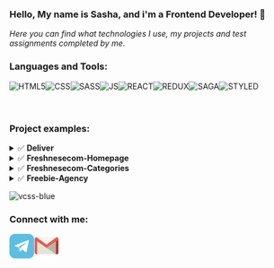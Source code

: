 ### Hello, My name is Sasha, and i'm a Frontend Developer! 👋
*Here you can find what technologies I use, my projects and test assignments completed by me.*

### Languages and Tools:

<div>
<img align="left" alt="HTML5"   src="https://raw.githubusercontent.com/verst-ant/verst-ant/master/icons/html5.png" />
<img align="left" alt="CSS" src="https://raw.githubusercontent.com/verst-ant/verst-ant/master/icons/css.png" />
<img align="left" alt="SASS"   src="https://raw.githubusercontent.com/verst-ant/verst-ant/master/icons/sass.png" />
<img align="left" alt="JS"   src="https://raw.githubusercontent.com/verst-ant/verst-ant/master/icons/js.png" />
<img align="left" alt="REACT"   src="https://raw.githubusercontent.com/verst-ant/verst-ant/master/icons/react.png" />
<img align="left" alt="REDUX"   src="https://raw.githubusercontent.com/verst-ant/verst-ant/master/icons/redux.png" />
<img align="left" alt="SAGA"   src="https://raw.githubusercontent.com/verst-ant/verst-ant/master/icons/saga.png" />
<img align="left" alt="STYLED"   src="https://raw.githubusercontent.com/verst-ant/verst-ant/master/icons/styled.png" />
</div>
  <br/>
  <br/>
    <br/>

### Project examples:

<details>
  <summary>✅ <b>Deliver</b> </summary>
  <br/>
  <a href="https://github.com/ssasmi/Deliver">📘<b>  Repository Link </b></a>
  <br/>
  <a href="https://ssasmi.github.io/Deliver">📙 <b> Github pages </b></a>
  <br/>
  <a href="https://www.figma.com/file/3oYFaAlH39uzv7eFRaFpnZ/Deliver-Saas-landing-page-Community?node-id=13%3A357">📃 <b>Figma design layout </b></a>
  <br/>
  <br/>
  Working moments:
    <br/>
    - Columns, list, tabs, spollers 
    <br/>
    - Slider (Swiper), gallery
    <br/>
    - Form Contacts
  <br/>

</details>
<details>
  <summary>✅ <b>Freshnesecom-Homepage</b> </summary>
  <br/>
  <a href="https://github.com/ssasmi/Freshnesecom-Homepage">📘<b>  Repository Link </b></a>
  <br/>
  <a href="https://ssasmi.github.io/Freshnesecom-Homepage/">📙 <b> Github pages </b></a>
  <br/>
  <a href="https://www.figma.com/file/1PGSbfvK9aqGqMlN1utBRD/Figma---eCommerce-template?node-id=2%3A1713">📃 <b>Figma design layout </b></a>
  <br/>
  <br/>
  Working moments:
    <br/>
    - Modal busket
    <br/>
    - Slider (Swiper)
    <br/>
    - Product card
    <br/>
    - JS (menu, busket, select, btns, tags)
  <br/>

</details>
<details>
  <summary>✅ <b>Freshnesecom-Categories</b> </summary>
  <br/>
  <a href="https://github.com/ssasmi/Freshnesecom-Categories">📘<b>  Repository Link </b></a>
  <br/>
  <a href="https://ssasmi.github.io/Freshnesecom-Categories/">📙 <b> Github pages </b></a>
  <br/>
  <a href="https://www.figma.com/file/1PGSbfvK9aqGqMlN1utBRD/Figma---eCommerce-template?node-id=2%3A1713">📃 <b>Figma design layout </b></a>
  <br/>
  <br/>
  Working moments:
    <br/>
    - Modal busket
    <br/>
    - Filter products
    <br/>
    - View product card (Grid/List)
    <br/>
    - JS (tag, filter btn, view cards(grid vs list), resize view cards)
  <br/>

</details>
<details>
  <summary>✅ <b>Freebie-Agency </b> </summary>
  <br/>
  <a href="https://github.com/ssasmi/Agency">📘<b>  Repository Link </b></a>
  <br/>
  <a href="https://ssasmi.github.io/Agency/">📙 <b> Github pages </b></a>
  <br/>
  <a href="https://www.figma.com/file/fn7TA4MCrTj7Ad2dAPja7Q/Freebie-Agency?node-id=0%3A1">📃 <b>Figma design layout </b></a>
  <br/>
  <br/>
    Working moments:
    <br/>
    - 3 sliders (Swiper)
    <br/>
    - Adaptive Grid (5/11)
    <br/>
    - JS (image gallery with filter)
  <br/>

</details>

![vcss-blue](https://user-images.githubusercontent.com/4318849/135182427-577ea4a8-cf10-4557-976d-0c2b786a7747.gif)
<br/>

### Connect with me:


[<img align="left" alt="ssasmi | Telegramm" src="https://raw.githubusercontent.com/ssasmi/ssasmi/master/icons/tele.png" />][telegram]
[<img alt="ssasmi | Gmail" src="https://raw.githubusercontent.com/ssasmi/ssasmi/master/icons/gmail.png" />][mail]


[telegram]: https://t.me/verstantJob
[mail]: mailto:verstantJob@gmail.com
